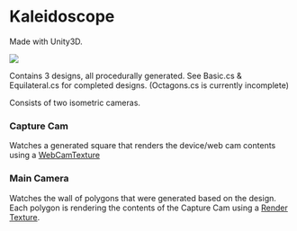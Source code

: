 # Kaleidoscope
Made with Unity3D.

![](https://www.safacon.com/site/images/kaleidoscope.gif)

Contains 3 designs, all procedurally generated.
See Basic.cs & Equilateral.cs for completed designs. (Octagons.cs is currently incomplete)

Consists of two isometric cameras.

### Capture Cam
Watches a generated square that renders the device/web cam contents using a [WebCamTexture](https://docs.unity3d.com/ScriptReference/WebCamTexture.html)


### Main Camera
Watches the wall of polygons that were generated based on the design. Each polygon is rendering the contents of the Capture Cam using a [Render Texture](https://docs.unity3d.com/Manual/class-RenderTexture.html).


